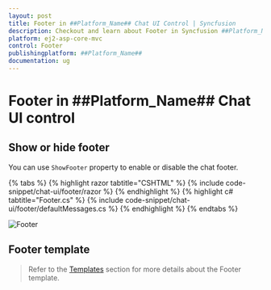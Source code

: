 ```yaml
---
layout: post
title: Footer in ##Platform_Name## Chat UI Control | Syncfusion
description: Checkout and learn about Footer in Syncfusion ##Platform_Name## Chat UI control of Syncfusion Essential JS 2 and more.
platform: ej2-asp-core-mvc
control: Footer
publishingplatform: ##Platform_Name##
documentation: ug
---
```


# Footer in ##Platform_Name## Chat UI control

## Show or hide footer

You can use `ShowFooter` property to enable or disable the chat footer.

{% tabs %}
{% highlight razor tabtitle="CSHTML" %}
{% include code-snippet/chat-ui/footer/razor %}
{% endhighlight %}
{% highlight c# tabtitle="Footer.cs" %}
{% include code-snippet/chat-ui/footer/defaultMessages.cs %}
{% endhighlight %}
{% endtabs %}

![Footer](images/footer.png)

## Footer template 

> Refer to the [Templates](./templates#footer-template) section for more details about the Footer template.